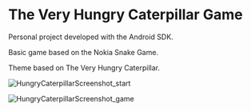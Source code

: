 # The Very Hungry Caterpillar Game
Personal project developed with the Android SDK. 

Basic game based on the Nokia Snake Game. 

Theme based on The Very Hungry Caterpillar.

![HungryCaterpillarScreenshot_start](https://github.com/dot-geek/TheVeryHungryCaterpillarGame/assets/166351449/8708d741-e80c-4116-b066-d6a0069b525a)

![HungryCaterpillarScreenshot_game](https://github.com/dot-geek/TheVeryHungryCaterpillarGame/assets/166351449/1badffe2-da2e-49e4-9738-beb2d2b10614)

